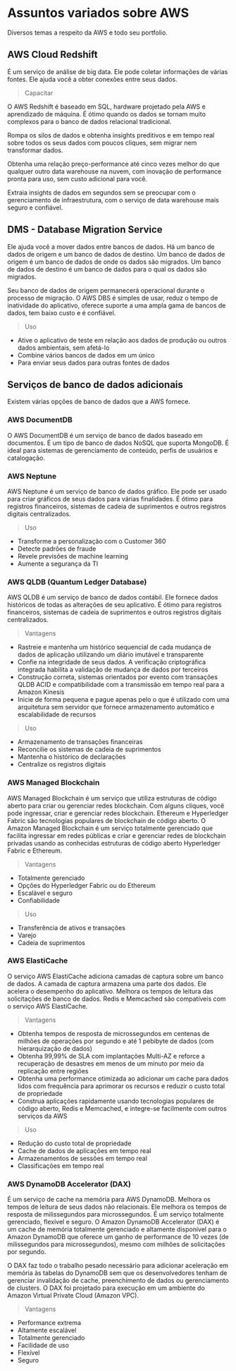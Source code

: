 # Assuntos variados sobre AWS

Diversos temas a respeito da AWS e todo seu portfolio.

## AWS Cloud Redshift

É um serviço de análise de big data. Ele pode coletar informações de várias fontes. Ele ajuda você a obter conexões entre seus dados.

> Capacitar

O AWS Redshift é baseado em SQL, hardware projetado pela AWS e aprendizado de máquina. É ótimo quando os dados se tornam muito complexos para o banco de dados relacional tradicional.

Rompa os silos de dados e obtenha insights preditivos e em tempo real sobre todos os seus dados com poucos cliques, sem migrar nem transformar dados.

Obtenha uma relação preço-performance até cinco vezes melhor do que qualquer outro data warehouse na nuvem, com inovação de performance pronta para uso, sem custo adicional para você.

Extraia insights de dados em segundos sem se preocupar com o gerenciamento de infraestrutura, com o serviço de data warehouse mais seguro e confiável.

## DMS - Database Migration Service

Ele ajuda você a mover dados entre bancos de dados. Há um banco de dados de origem e um banco de dados de destino. Um banco de dados de origem é um banco de dados de onde os dados são migrados. Um banco de dados de destino é um banco de dados para o qual os dados são migrados.

Seu banco de dados de origem permanecerá operacional durante o processo de migração. O AWS DBS é simples de usar, reduz o tempo de inatividade do aplicativo, oferece suporte a uma ampla gama de bancos de dados, tem baixo custo e é confiável.

> Uso

- Ative o aplicativo de teste em relação aos dados de produção ou outros dados ambientais, sem afetá-lo
- Combine vários bancos de dados em um único
- Para enviar seus dados para outras fontes de dados

## Serviços de banco de dados adicionais

Existem várias opções de banco de dados que a AWS fornece.

### AWS DocumentDB

O AWS DocumentDB é um serviço de banco de dados baseado em documentos. É um tipo de banco de dados NoSQL que suporta MongoDB. É ideal para sistemas de gerenciamento de conteúdo, perfis de usuários e catalogação.

### AWS Neptune

AWS Neptune é um serviço de banco de dados gráfico. Ele pode ser usado para criar gráficos de seus dados para várias finalidades. É ótimo para registros financeiros, sistemas de cadeia de suprimentos e outros registros digitais centralizados.

> Uso

- Transforme a personalização com o Customer 360
- Detecte padrões de fraude
- Revele previsões de machine learning
- Aumente a segurança da TI

### AWS QLDB (Quantum Ledger Database)

AWS QLDB é um serviço de banco de dados contábil. Ele fornece dados históricos de todas as alterações de seu aplicativo. É ótimo para registros financeiros, sistemas de cadeia de suprimentos e outros registros digitais centralizados.

> Vantagens

- Rastreie e mantenha um histórico sequencial de cada mudança de dados de aplicação utilizando um diário imutável e transparente
- Confie na integridade de seus dados. A verificação criptográfica integrada habilita a validação de mudança de dados por terceiros
- Construção correta, sistemas orientados por evento com transações QLDB ACID e compatibilidade com a transmissão em tempo real para a Amazon Kinesis
- Inicie de forma pequena e pague apenas pelo o que é utilizado com uma arquitetura sem servidor que fornece armazenamento automático e escalabilidade de recursos

> Uso

- Armazenamento de transações financeiras
- Reconcilie os sistemas de cadeia de suprimentos
- Mantenha o histórico de declarações
- Centralize os registros digitais

### AWS Managed Blockchain

AWS Managed Blockchain é um serviço que utiliza estruturas de código aberto para criar ou gerenciar redes blockchain. Com alguns cliques, você pode ingressar, criar e gerenciar redes blockchain. Ethereum e Hyperledger Fabric são tecnologias populares de blockchain de código aberto. O Amazon Managed Blockchain é um serviço totalmente gerenciado que facilita ingressar em redes públicas e criar e gerenciar redes de blockchain privadas usando as conhecidas estruturas de código aberto Hyperledger Fabric e Ethereum.

> Vantagens

- Totalmente gerenciado
- Opções do Hyperledger Fabric ou do Ethereum
- Escalável e seguro
- Confiabilidade

> Uso

- Transferência de ativos e transações
- Varejo
- Cadeia de suprimentos

### AWS ElastiCache

O serviço AWS ElastiCache adiciona camadas de captura sobre um banco de dados. A camada de captura armazena uma parte dos dados. Ele acelera o desempenho do aplicativo. Melhora os tempos de leitura das solicitações de banco de dados. Redis e Memcached são compatíveis com o serviço AWS ElastiCache.

> Vantagens

- Obtenha tempos de resposta de microssegundos em centenas de milhões de operações por segundo e até 1 pebibyte de dados (com hierarquização de dados)
- Obtenha 99,99% de SLA com implantações Multi-AZ e reforce a recuperação de desastres em menos de um minuto por meio da replicação entre regiões
- Obtenha uma performance otimizada ao adicionar um cache para dados lidos com frequência para aprimorar os recursos e reduzir o custo total de propriedade
- Construa aplicações rapidamente usando tecnologias populares de código aberto, Redis e Memcached, e integre-se facilmente com outros serviços da AWS

> Uso

- Redução do custo total de propriedade
- Cache de dados de aplicações em tempo real
- Armazenamentos de sessões em tempo real
- Classificações em tempo real

### AWS DynamoDB Accelerator (DAX)

É um serviço de cache na memória para AWS DynamoDB. Melhora os tempos de leitura de seus dados não relacionais. Ele melhora os tempos de resposta de milissegundos para microssegundos. É um serviço totalmente gerenciado, flexível e seguro. O Amazon DynamoDB Accelerator (DAX) é um cache de memória totalmente gerenciado e altamente disponível para o Amazon DynamoDB que oferece um ganho de performance de 10 vezes (de milissegundos para microssegundos), mesmo com milhões de solicitações por segundo. 

O DAX faz todo o trabalho pesado necessário para adicionar aceleração em memória às tabelas do DynamoDB sem que os desenvolvedores tenham de gerenciar invalidação de cache, preenchimento de dados ou gerenciamento de clusters. O DAX foi projetado para execução em um ambiente do Amazon Virtual Private Cloud (Amazon VPC).

> Vantagens

- Performance extrema
- Altamente escalável
- Totalmente gerenciado
- Facilidade de uso
- Flexível
- Seguro